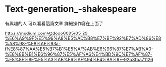 # Text-generation_-shakespeare

有興趣的人
可以看看這篇文章
詳細操作寫在上面了

https://medium.com/@dodo0095/05-29-%E6%A9%9F%E5%99%A8%E5%AD%B8%E7%BF%92%E7%AD%86%E8%A8%98-%E8%AE%93a-i%E8%87%AA%E5%B7%B1%E5%AF%AB%E6%96%87%E7%AB%A0-%E8%8B%B1%E6%96%87%E5%AF%A6%E4%BD%9C%E7%AF%87-%E8%8E%8E%E5%A3%AB%E6%AF%94%E4%BA%9E-92b3fba71126
